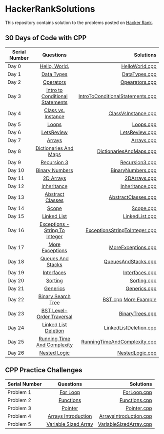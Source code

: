 # HackerRankSolutions

This repository contains solution to the problems posted on [Hacker Rank](https://www.hackerrank.com). 

## 30 Days of Code with CPP

| Serial Number |                                Questions                                       |                                      Solutions                                     |
| ------------- |:------------------------------------------------------------------------------:| ----------------------------------------------------------------------------------:|
|     Day 0     | [Hello, World.](https://www.hackerrank.com/challenges/30-hello-world/problem)  |  [HelloWorld.cpp](https://github.com/sdhar-ProgrammingSolutions/HackerRankSolutions/blob/main/30DaysOfCode/HelloWorld.cpp)|
|     Day 1     | [Data Types](https://www.hackerrank.com/challenges/30-data-types/problem)      | [DataTypes.cpp](https://github.com/sdhar-ProgrammingSolutions/HackerRankSolutions/blob/main/30DaysOfCode/DataTypes.cpp)|
|     Day 2     | [Operators](https://www.hackerrank.com/challenges/30-operators/problem)        | [Opearators.cpp](https://github.com/sdhar-ProgrammingSolutions/HackerRankSolutions/blob/main/30DaysOfCode/Operators.cpp)|
|     Day 3     | [Intro to Conditional Statements](https://www.hackerrank.com/challenges/30-conditional-statements/problem)      | [IntroToConditionalStatements.cpp](https://github.com/sdhar-ProgrammingSolutions/HackerRankSolutions/blob/main/30DaysOfCode/IntroToConditionalStatements.cpp) |
|     Day 4     | [Class vs. Instance](https://www.hackerrank.com/challenges/30-class-vs-instance/problem)      | [ClassVsInstance.cpp](https://github.com/sdhar-ProgrammingSolutions/HackerRankSolutions/blob/main/30DaysOfCode/ClassVsInstance.cpp) |
|     Day 5     | [Loops](https://www.hackerrank.com/challenges/30-loops/problem)      | [Loops.cpp](https://github.com/sdhar-ProgrammingSolutions/HackerRankSolutions/blob/main/30DaysOfCode/Loops.cpp) |
|     Day 6     | [LetsReview](https://www.hackerrank.com/challenges/30-review-loop/problem)      | [LetsReview.cpp](https://github.com/sdhar-ProgrammingSolutions/HackerRankSolutions/blob/main/30DaysOfCode/LetsReview.cpp) |
|     Day 7     | [Arrays](https://www.hackerrank.com/challenges/30-arrays/problem)      | [Arrays.cpp](https://github.com/sdhar-ProgrammingSolutions/HackerRankSolutions/blob/main/30DaysOfCode/Arrays.cpp) |
|     Day 8     | [Dictionaries And Maps](https://www.hackerrank.com/challenges/30-dictionaries-and-maps/problem)      | [DictionariesAndMaps.cpp](https://github.com/sdhar-ProgrammingSolutions/HackerRankSolutions/blob/main/30DaysOfCode/DictionariesAndMaps.cpp) |
|     Day 9     | [Recursion 3](https://www.hackerrank.com/challenges/30-recursion/problem)      | [Recursion3.cpp](https://github.com/sdhar-ProgrammingSolutions/HackerRankSolutions/blob/main/30DaysOfCode/Recursion3.cpp) |
|     Day 10     | [Binary Numbers](https://www.hackerrank.com/challenges/30-binary-numbers/problem)      | [BinaryNumbers.cpp](https://github.com/sdhar-ProgrammingSolutions/HackerRankSolutions/blob/main/30DaysOfCode/BinaryNumbers.cpp) |
|     Day 11     | [2D Arrays](https://www.hackerrank.com/challenges/30-2d-arrays/problem)      | [2DArrays.cpp](https://github.com/sdhar-ProgrammingSolutions/HackerRankSolutions/blob/main/30DaysOfCode/2DArrays.cpp) |
|     Day 12     | [Inheritance](https://www.hackerrank.com/challenges/30-inheritance/problem)      | [Inheritance.cpp](https://github.com/sdhar-ProgrammingSolutions/HackerRankSolutions/blob/main/30DaysOfCode/Inheritance.cpp) |
|     Day 13     | [Abstract Classes](https://www.hackerrank.com/challenges/30-abstract-classes/problem)      | [AbstractClasses.cpp](https://github.com/sdhar-ProgrammingSolutions/HackerRankSolutions/blob/main/30DaysOfCode/AbstractClasses.cpp) |
|     Day 14     | [Scope](https://www.hackerrank.com/challenges/30-scope/problem)      | [Scope.cpp](https://github.com/sdhar-ProgrammingSolutions/HackerRankSolutions/blob/main/30DaysOfCode/Scope.cpp) |
|     Day 15     | [Linked List](https://www.hackerrank.com/challenges/30-linked-list/problem)      | [LinkedList.cpp](https://github.com/sdhar-ProgrammingSolutions/HackerRankSolutions/blob/main/30DaysOfCode/LinkedList.cpp) |
|     Day 16     | [Exceptions - String To Integer](https://www.hackerrank.com/challenges/30-exceptions-string-to-integer/problem)      | [ExceptionsStringToInteger.cpp](https://github.com/sdhar-ProgrammingSolutions/HackerRankSolutions/blob/main/30DaysOfCode/ExceptionsStringToInteger.cpp) |
|     Day 17     | [More Exceptions](https://www.hackerrank.com/challenges/30-more-exceptions/problem)      | [MoreExceptions.cpp](https://github.com/sdhar-ProgrammingSolutions/HackerRankSolutions/blob/main/30DaysOfCode/MoreExceptions.cpp) |
|     Day 18     | [Queues And Stacks](https://www.hackerrank.com/challenges/30-queues-stacks/problem)      | [QueuesAndStacks.cpp](https://github.com/sdhar-ProgrammingSolutions/HackerRankSolutions/blob/main/30DaysOfCode/QueuesAndStacks.cpp) |
|     Day 19     | [Interfaces](https://www.hackerrank.com/challenges/30-interfaces/problem)      | [Interfaces.cpp](https://github.com/sdhar-ProgrammingSolutions/HackerRankSolutions/blob/main/30DaysOfCode/Interfaces.cpp) |
|     Day 20     | [Sorting](https://www.hackerrank.com/challenges/30-sorting/problem)      | [Sorting.cpp](https://github.com/sdhar-ProgrammingSolutions/HackerRankSolutions/blob/main/30DaysOfCode/Sorting.cpp) |
|     Day 21     | [Generics](https://www.hackerrank.com/challenges/30-generics/problem)      | [Generics.cpp](https://github.com/sdhar-ProgrammingSolutions/HackerRankSolutions/blob/main/30DaysOfCode/Generics.cpp) |
|     Day 22     | [Binary Search Tree](https://www.hackerrank.com/challenges/30-binary-search-trees/problem)      | [BST.cpp](https://github.com/sdhar-ProgrammingSolutions/HackerRankSolutions/blob/main/30DaysOfCode/BST.cpp) [More Example](https://github.com/sdhar-ProgrammingSolutions/HackerRankSolutions/blob/main/BSTexample.cpp) |
|     Day 23     | [BST Level-Order Traversal](https://www.hackerrank.com/challenges/30-binary-trees/problem)      | [BinaryTrees.cpp](https://github.com/sdhar-ProgrammingSolutions/HackerRankSolutions/blob/main/30DaysOfCode/BinaryTrees.cpp) |
|     Day 24     | [Linked List Deletion](https://www.hackerrank.com/challenges/30-linked-list-deletion/problem)      | [LinkedListDeletion.cpp](https://github.com/sdhar-ProgrammingSolutions/HackerRankSolutions/blob/main/30DaysOfCode/LinkedListDeletion.cpp) |
|     Day 25     | [Running Time And Complexity](https://www.hackerrank.com/challenges/30-running-time-and-complexity/problem)      | [RunningTimeAndComplexity.cpp](https://github.com/sdhar-ProgrammingSolutions/HackerRankSolutions/blob/main/30DaysOfCode/RunningTimeAndComplexity.cpp) |
|     Day 26     | [Nested Logic](https://www.hackerrank.com/challenges/30-nested-logic/problem)      | [NestedLogic.cpp](https://github.com/sdhar-ProgrammingSolutions/HackerRankSolutions/blob/main/30DaysOfCode/NestedLogic.cpp) |
 
## CPP Practice Challenges

| Serial Number |                                Questions                                       | Solutions                |
| ------------- |:------------------------------------------------------------------------------:| ------------------------:|
|   Problem 1   | [For Loop](https://www.hackerrank.com/challenges/c-tutorial-for-loop/problem)  |  [ForLoop.cpp](https://github.com/sdhar-ProgrammingSolutions/HackerRankSolutions/blob/main/C%2B%2BLanguageProficiency/ForLoop.cpp)          |
|   Problem 2   | [Functions](https://www.hackerrank.com/challenges/c-tutorial-functions/problem)  |  [Functions.cpp](https://github.com/sdhar-ProgrammingSolutions/HackerRankSolutions/blob/main/C%2B%2BLanguageProficiency/Functions.cpp)          |
|   Problem 3   | [Pointer](https://www.hackerrank.com/challenges/c-tutorial-pointer/problem)  |  [Pointer.cpp](https://github.com/sdhar-ProgrammingSolutions/HackerRankSolutions/blob/main/C%2B%2BLanguageProficiency/Pointer.cpp)          |
|   Problem 4   | [Arrays Introduction](hackerrank.com/challenges/arrays-introduction/problem)  |  [ArraysIntroduction.cpp](https://github.com/sdhar-ProgrammingSolutions/HackerRankSolutions/blob/main/C%2B%2BLanguageProficiency/ArraysIntroduction.cpp)          |
|   Problem 5   | [Variable Sized Array](https://www.hackerrank.com/challenges/variable-sized-arrays/problem)  |  [VariableSizedArray.cpp](https://github.com/sdhar-ProgrammingSolutions/HackerRankSolutions/blob/main/C%2B%2BLanguageProficiency/VariableSizedArray.cpp)          |
